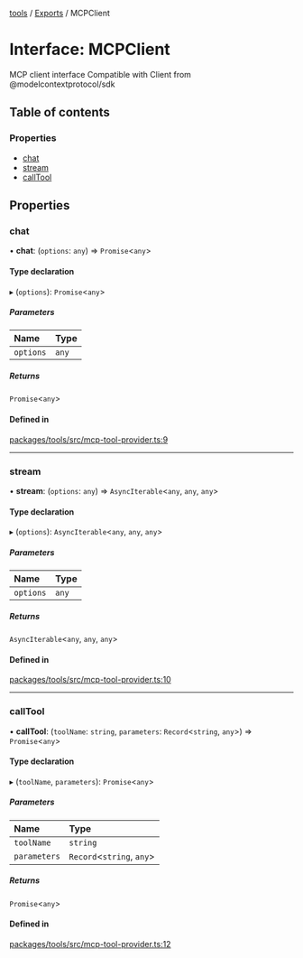 <!-- 
 ⚠️  AUTO-GENERATED FILE - DO NOT EDIT MANUALLY
 This file is automatically generated by scripts/docs-generator.js
 To make changes, edit the source TypeScript files or update the generator script
-->

[tools](../../) / [Exports](../modules) / MCPClient

# Interface: MCPClient

MCP client interface
Compatible with Client from @modelcontextprotocol/sdk

## Table of contents

### Properties

- [chat](MCPClient#chat)
- [stream](MCPClient#stream)
- [callTool](MCPClient#calltool)

## Properties

### chat

• **chat**: (`options`: `any`) => `Promise`\<`any`\>

#### Type declaration

▸ (`options`): `Promise`\<`any`\>

##### Parameters

| Name | Type |
| :------ | :------ |
| `options` | `any` |

##### Returns

`Promise`\<`any`\>

#### Defined in

[packages/tools/src/mcp-tool-provider.ts:9](https://github.com/woojubb/robota/blob/335c946c6def16741d65d32d464806b216f9a4d4/packages/tools/src/mcp-tool-provider.ts#L9)

___

### stream

• **stream**: (`options`: `any`) => `AsyncIterable`\<`any`, `any`, `any`\>

#### Type declaration

▸ (`options`): `AsyncIterable`\<`any`, `any`, `any`\>

##### Parameters

| Name | Type |
| :------ | :------ |
| `options` | `any` |

##### Returns

`AsyncIterable`\<`any`, `any`, `any`\>

#### Defined in

[packages/tools/src/mcp-tool-provider.ts:10](https://github.com/woojubb/robota/blob/335c946c6def16741d65d32d464806b216f9a4d4/packages/tools/src/mcp-tool-provider.ts#L10)

___

### callTool

• **callTool**: (`toolName`: `string`, `parameters`: `Record`\<`string`, `any`\>) => `Promise`\<`any`\>

#### Type declaration

▸ (`toolName`, `parameters`): `Promise`\<`any`\>

##### Parameters

| Name | Type |
| :------ | :------ |
| `toolName` | `string` |
| `parameters` | `Record`\<`string`, `any`\> |

##### Returns

`Promise`\<`any`\>

#### Defined in

[packages/tools/src/mcp-tool-provider.ts:12](https://github.com/woojubb/robota/blob/335c946c6def16741d65d32d464806b216f9a4d4/packages/tools/src/mcp-tool-provider.ts#L12)
